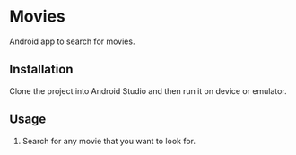 # Movies

Android app to search for movies.

## Installation

Clone the project into Android Studio and then run it on device or emulator.


## Usage

1. Search for any movie that you want to look for.
